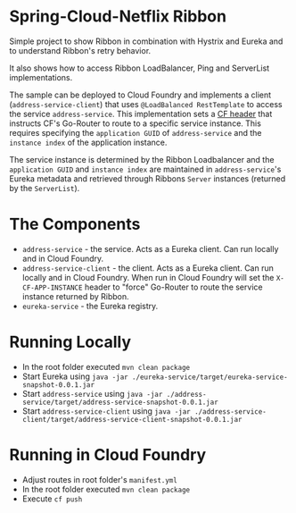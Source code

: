 # Spring-Cloud-Netflix Ribbon 

Simple project to show Ribbon in combination with Hystrix and Eureka and to understand Ribbon's retry behavior.

It also shows how to access Ribbon LoadBalancer, Ping and ServerList implementations.

The sample can be deployed to Cloud Foundry and implements a client (`address-service-client`) that uses `@LoadBalanced RestTemplate` to access the service `address-service`. This implementation sets a [CF header](https://docs.cloudfoundry.org/concepts/http-routing.html#app-instance-routing) that instructs CF's Go-Router to route to a specific service instance. This requires specifying the `application GUID` of `address-service` and the `instance index` of the application instance.

The service instance is determined by the Ribbon Loadbalancer and the `application GUID` and `instance index` are maintained in `address-service`'s Eureka metadata and retrieved through Ribbons `Server` instances (returned by the `ServerList`).

# The Components

* `address-service` - the service. Acts as a Eureka client. Can run locally and in Cloud Foundry. 
* `address-service-client` - the client. Acts as a Eureka client. Can run locally and in Cloud Foundry. When run in Cloud Foundry will set the `X-CF-APP-INSTANCE` header to "force" Go-Router to route the service instance returned by Ribbon.
* `eureka-service` - the Eureka registry.

# Running Locally

* In the root folder executed `mvn clean package`
* Start Eureka using `java -jar ./eureka-service/target/eureka-service-snapshot-0.0.1.jar`
* Start `address-service` using `java -jar ./address-service/target/address-service-snapshot-0.0.1.jar`
* Start `address-service-client` using `java -jar ./address-service-client/target/address-service-client-snapshot-0.0.1.jar`

# Running in Cloud Foundry

* Adjust routes in root folder's `manifest.yml`
* In the root folder executed `mvn clean package`
* Execute `cf push`

